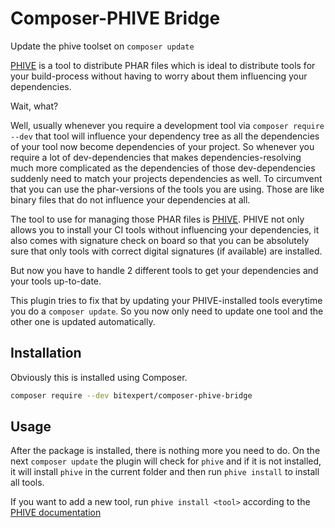 # Composer-PHIVE Bridge

Update the phive toolset on `composer update`

[PHIVE](https://phar.io) is a tool to distribute PHAR files which is ideal to distribute tools for your
build-process without having to worry about them influencing your dependencies.

Wait, what?

Well, usually whenever you require a development tool via `composer require --dev` that tool will influence your
dependency tree as all the dependencies of your tool now become dependencies of your project. So whenever you
require a lot of dev-dependencies that makes dependencies-resolving much more complicated as the dependencies of
those dev-dependencies suddenly need to match your projects dependencies as well. To circumvent that you can use
the phar-versions of the tools you are using. Those are like binary files that do not influence your dependencies
at all.

The tool to use for managing those PHAR files is [PHIVE](https://phar.io). PHIVE not only allows you to install
your CI tools without influencing your dependencies, it also comes with signature check on board so that you can be
absolutely sure that only tools with correct digital signatures (if available) are installed.

But now you have to handle 2 different tools to get your dependencies and your tools up-to-date.

This plugin tries to fix that by updating your PHIVE-installed tools everytime you do a `composer update`. So you now
only need to update one tool and the other one is updated automatically.

## Installation

Obviously this is installed using Composer.

```bash
composer require --dev bitexpert/composer-phive-bridge
```

## Usage

After the package is installed, there is nothing more you need to do. On the next `composer update` the plugin
will check for `phive` and if it is not installed, it will install `phive` in the current folder and then run
`phive install` to install all tools.

If you want to add a new tool, run `phive install <tool>` according to the [PHIVE documentation](https://phar.io)
